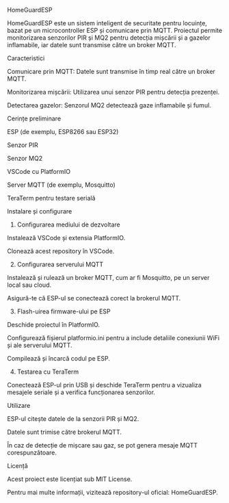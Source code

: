 HomeGuardESP

HomeGuardESP este un sistem inteligent de securitate pentru locuințe, bazat pe un microcontroller ESP și comunicare prin MQTT. Proiectul permite monitorizarea senzorilor PIR și MQ2 pentru detecția mișcării și a gazelor inflamabile, iar datele sunt transmise către un broker MQTT.

Caracteristici

Comunicare prin MQTT: Datele sunt transmise în timp real către un broker MQTT.

Monitorizarea mișcării: Utilizarea unui senzor PIR pentru detecția prezenței.

Detectarea gazelor: Senzorul MQ2 detectează gaze inflamabile și fumul.

Cerințe preliminare

ESP (de exemplu, ESP8266 sau ESP32)

Senzor PIR

Senzor MQ2

VSCode cu PlatformIO

Server MQTT (de exemplu, Mosquitto)

TeraTerm pentru testare serială

Instalare și configurare

1. Configurarea mediului de dezvoltare

Instalează VSCode și extensia PlatformIO.

Clonează acest repository în VSCode.

2. Configurarea serverului MQTT

Instalează și rulează un broker MQTT, cum ar fi Mosquitto, pe un server local sau cloud.

Asigură-te că ESP-ul se conectează corect la brokerul MQTT.

3. Flash-uirea firmware-ului pe ESP

Deschide proiectul în PlatformIO.

Configurează fișierul platformio.ini pentru a include detaliile conexiunii WiFi și ale serverului MQTT.

Compilează și încarcă codul pe ESP.

4. Testarea cu TeraTerm

Conectează ESP-ul prin USB și deschide TeraTerm pentru a vizualiza mesajele seriale și a verifica funcționarea senzorilor.

Utilizare

ESP-ul citește datele de la senzorii PIR și MQ2.

Datele sunt trimise către brokerul MQTT.

În caz de detecție de mișcare sau gaz, se pot genera mesaje MQTT corespunzătoare.

Licență

Acest proiect este licențiat sub MIT License.

Pentru mai multe informații, vizitează repository-ul oficial: HomeGuardESP.
